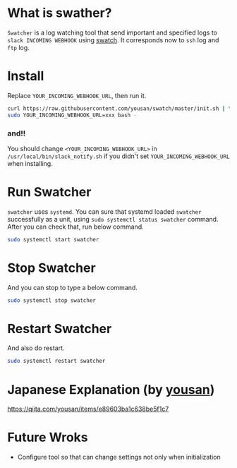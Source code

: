# What is swather?
`Swatcher` is a log watching tool that send important and specified logs to `slack INCOMING WEBHOOK` using [swatch](http://www.linux-mag.com/id/7807/). It corresponds now to `ssh` log and` ftp` log.

# Install
Replace `YOUR_INCOMING_WEBHOOK_URL`, then run it.
```bash
curl https://raw.githubusercontent.com/yousan/swatch/master/init.sh | \
sudo YOUR_INCOMING_WEBHOOK_URL=xxx bash - 
```

### and!!
You should change `<YOUR_INCOMING_WEBHOOK_URL>` in `/usr/local/bin/slack_notify.sh` if you didn't set `YOUR_INCOMING_WEBHOOK_URL` when installing.


# Run Swatcher
`swatcher` uses `systemd`. You can sure that systemd loaded `swatcher` successfully as a unit, using `sudo systemctl status swatcher` command. After you can check that, run below command.
```bash
sudo systemctl start swatcher
```

# Stop Swatcher
And you can stop to type a below command.
```bash
sudo systemctl stop swatcher
```

# Restart Swatcher
And also do restart.
```bash
sudo systemctl restart swatcher
```


# Japanese Explanation (by [yousan](https://github.com/yousan))
https://qiita.com/yousan/items/e89603ba1c638be5f1c7

# Future Wroks
- Configure tool so that can change settings not only when initialization

